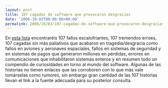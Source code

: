 ```yaml
---
layout: post
title: 107 cagadas de software que provocaron desgracias
date: '2006-10-03T00:00:00+00:00'
permalink: 2006/10/03/107-cagadas-de-software-que-provocaron-desgracias/
---
```

<a href="http://forums.programming-designs.com/viewtopic.php?pid=3354"><img style="float:right; margin:0 0 10px 10px;cursor:pointer; cursor:hand;" src="http://photos1.blogger.com/blogger2/4553/2422/320/dogbert.gif" border="0" alt="" /></a>En <a href="http://forums.programming-designs.com/viewtopic.php?pid=3354">esta lista</a> encontraréis 107 fallos escalofriantes, 107 tremendos erroes, 107 cagadas sin más paliativos que acabaron en tragedia/desgracia como fallos en aviones y aeronaves espaciales, fallos en sistemas de seguridad y en sistemas de pagos que generaron millones en pérdidas, errores en comunicaciones que inhabilitaron sistemas enteros y en resumen todo un compendio de curiosidades en torno al mundo del software. Algunas de las historias no tienen enlaces que las corroboren con lo que más vale tomárselas como rumores, sin embargo gran cantidad de las 107 historias llevan el link a la fuente adecuada para su posterior consulta.
